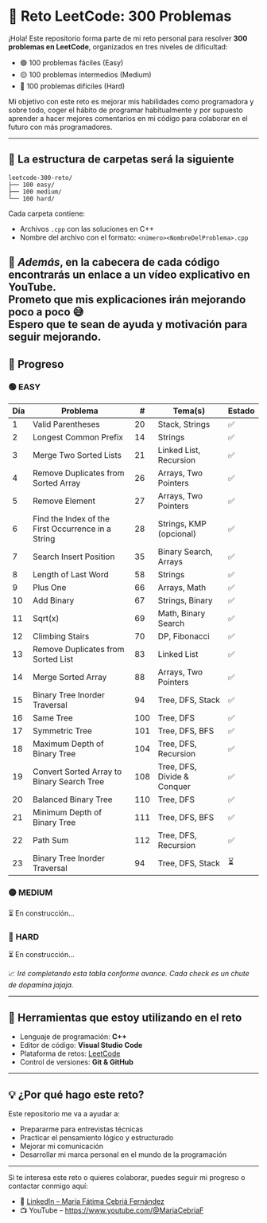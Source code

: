  # 🧠 Reto LeetCode: 300 Problemas

¡Hola! Este repositorio forma parte de mi reto personal para resolver **300 problemas en LeetCode**, organizados en tres niveles de dificultad:

- 🟢 100 problemas fáciles (Easy)
- 🟡 100 problemas intermedios (Medium)
- 🔴 100 problemas difíciles (Hard)

Mi objetivo con este reto es mejorar mis habilidades como programadora y sobre todo, coger el hábito de programar habitualmente y por supuesto aprender
a hacer mejores comentarios en mi código para colaborar en el futuro con más programadores. 

---

## 📁 La estructura de carpetas será la siguiente

```
leetcode-300-reto/
├── 100 easy/
├── 100 medium/
└── 100 hard/
```

Cada carpeta contiene:
- Archivos `.cpp` con las soluciones en C++ 
- Nombre del archivo con el formato: `<número><NombreDelProblema>.cpp`

📌 *Además*, en la cabecera de cada código encontrarás un **enlace a un vídeo explicativo en YouTube**.  
Prometo que mis explicaciones irán mejorando poco a poco 😅  
Espero que te sean de ayuda y motivación para seguir mejorando.
---

## 🚀 Progreso
### 🟢 **EASY** 

| Día | Problema                                       | #   | Tema(s)                     | Estado |
|-----|------------------------------------------------|-----|-----------------------------|--------|
| 1   | Valid Parentheses                              | 20  | Stack, Strings              | ✅     |
| 2   | Longest Common Prefix                          | 14  | Strings                     | ✅     |
| 3   | Merge Two Sorted Lists                         | 21  | Linked List, Recursion      | ✅     |
| 4   | Remove Duplicates from Sorted Array            | 26  | Arrays, Two Pointers        | ✅     |
| 5   | Remove Element                                 | 27  | Arrays, Two Pointers        | ✅     |
| 6   | Find the Index of the First Occurrence in a String | 28  | Strings, KMP (opcional)     |    ✅     |
| 7   | Search Insert Position                         | 35  | Binary Search, Arrays       | ✅     |
| 8   | Length of Last Word                            | 58  | Strings                     | ✅     |
| 9   | Plus One                                       | 66  | Arrays, Math                | ✅     |
| 10  | Add Binary                                     | 67  | Strings, Binary             | ✅     |
| 11  | Sqrt(x)                                        | 69  | Math, Binary Search         | ✅     |
| 12  | Climbing Stairs                                | 70  | DP, Fibonacci               | ✅     |
| 13  | Remove Duplicates from Sorted List             | 83  | Linked List                 | ✅     |
| 14  | Merge Sorted Array                             | 88  | Arrays, Two Pointers        | ✅     |
| 15  | Binary Tree Inorder Traversal                  | 94  | Tree, DFS, Stack            | ✅     |
| 16  | Same Tree                                      | 100 | Tree, DFS                   | ✅     |
| 17  | Symmetric Tree                                 | 101 | Tree, DFS, BFS              | ✅     |
| 18  | Maximum Depth of Binary Tree                   | 104 | Tree, DFS, Recursion        | ✅     |
| 19  | Convert Sorted Array to Binary Search Tree     | 108 | Tree, DFS, Divide & Conquer | ✅     |
| 20  | Balanced Binary Tree                           | 110 | Tree, DFS                   | ✅     |
| 21  | Minimum Depth of Binary Tree                   | 111 | Tree, DFS, BFS              | ✅     |
| 22  | Path Sum                                       | 112 | Tree, DFS, Recursion        | ✅     |
| 23  | Binary Tree Inorder Traversal                  | 94  | Tree, DFS, Stack            | ⏳     |







### 🟡 **MEDIUM**
 ⏳  En construcción...

### 🔴 **HARD**
 ⏳ En construcción... 



📈 *Iré completando esta tabla conforme avance. Cada check es un chute de dopamina jajaja.*

---

## 🧰 Herramientas que estoy utilizando en el reto

- Lenguaje de programación: **C++** 
- Editor de código: **Visual Studio Code**
- Plataforma de retos: [LeetCode](https://leetcode.com)
- Control de versiones: **Git & GitHub**

---

## 💡 ¿Por qué hago este reto?

Este repositorio me va a ayudar a:

- Prepararme para entrevistas técnicas
- Practicar el pensamiento lógico y estructurado
- Mejorar mi comunicación
- Desarrollar mi marca personal en el mundo de la programación


---

Si te interesa este reto o quieres colaborar, puedes seguir mi progreso o contactar conmigo aquí:

- 🔗 [LinkedIn – María Fátima Cebriá Fernández](https://www.linkedin.com/in/maría-fátima-cebriá-fernández-2219a632a/)
- 📺 YouTube – https://www.youtube.com/@MariaCebriaF

